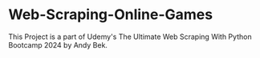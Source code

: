 # Web-Scraping-Online-Games
This Project is a part of Udemy's The Ultimate Web Scraping With Python Bootcamp 2024 by Andy Bek.
